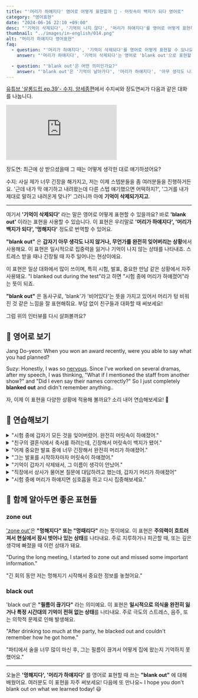 ```yaml
---
title: "'머리가 하얘지다' 영어로 어떻게 표현할까 🤯 - 머릿속이 백지가 되다 영어로"
category: "영어표현"
date: "2024-06-16 22:10 +09:00"
desc: "'기억이 삭제되다', '기억이 나지 않다', '머리가 하얘지다'를 영어로 어떻게 표현하면 좋을까요? '긴장해서 기억이 완전히 삭제됐어요', '다른 스텝 얘기했으면 어쩌지?' 등을 영어로 표현하는 법을 배워봅시다. 다양한 예문을 통해서 연습하고 본인의 표현으로 만들어 보세요."
thumbnail: "../images/in-english/014.png"
alt: "머리가 하얘지다 영어표현"
faq:
  - question: "'머리가 하얘지다', '기억이 삭제되다'를 영어로 어떻게 표현할 수 있나요?"
    answer: "'머리가 하얘지다', '기억이 삭제되다'는 영어로 'blank out'으로 표현할 수 있습니다. 이 표현은 갑자기 아무것도 기억나지 않거나 생각이 나지 않는 상황을 설명할 때 사용합니다."

  - question: "'blank out'은 어떤 의미인가요?"
    answer: "'blank out'은 '기억이 날아가다', '머리가 하얘지다', '아무 생각도 나지 않다'라는 의미입니다. 이 표현은 주로 스트레스나 긴장 상황에서 갑자기 기억이나 생각이 나지 않는 경험을 설명할 때 사용됩니다. 시험이나 중요한 발표 상황에서 갑자기 모든 것을 잊어버리는 경험을 표현할 때 자주 쓰입니다."
---
```


[유튜브 '살롱드립 ep.39'- 수지, 양세종편](https://youtu.be/_6_1VTSK-Sk?t=1228)에서 수지씨와 장도연씨가 다음과 같은 대화를 나눕니다.

<iframe class="youtube" src="https://www.youtube.com/embed/_6_1VTSK-Sk?si=8Z8zeajl0a3byzAJ" title="YouTube video player" frameborder="0" allow="accelerometer; autoplay; clipboard-write; encrypted-media; gyroscope; picture-in-picture; web-share" referrerpolicy="strict-origin-when-cross-origin" allowfullscreen></iframe>

장도연: 최근에 상 받으셨을때 그 때는 어떻게 생각한 대로 얘기하셨어요?

수지: 사실 제가 너무 긴장을 해가지고, 저는 이제 스텝분들을 좀 여러분들을 진행하거든요. '근데 내가 막 얘기하고 내려왔는데 다른 스텝 얘기했으면 어떡하지?', '그거를 내가 제대로 말하고 내려온게 맞나?' 그러니까 아예 **기억이 삭제되가지고**.

---

여기서 **'기억이 삭제되다'** 라는 말은 영어로 어떻게 표현할 수 있을까요? 바로 **'blank out'** 이라는 표현을 사용할 수 있습니다. 이 표현은 우리말로 **'머리가 하얘지다', '머리가 백지가 되다', '멍해지다'** 정도로 번역할 수 있어요.

**"blank out"** 은 **갑자기 아무 생각도 나지 않거나, 무언가를 완전히 잊어버리는 상황**에서 사용해요. 이 표현은 일시적으로 집중력을 잃거나 기억이 나지 않는 상태를 나타내죠. 스트레스 받을 때나 긴장될 때 자주 일어나는 현상이에요.

이 표현은 일상 대화에서 많이 쓰이며, 특히 시험, 발표, 중요한 만남 같은 상황에서 자주 사용돼요. "I blanked out during the test"라고 하면 "시험 중에 머리가 하얘졌어"라는 뜻이 되죠.

**"blank out"** 은 동사구로, 'blank'가 '비어있다'는 뜻을 가지고 있어서 머리가 텅 비워진 것 같은 느낌을 잘 표현해줘요. 부담 없이 친구들과 대화할 때 써보세요!

그럼 위의 인터뷰를 다시 살펴볼까요?

<div 
  data-inline-banner="🎉 새해에는 스픽 AI와 함께 영어 공부하자" 
  data-inline-banner-subtext="설날 특별 할인으로 60%할인 + 추가 7만원 할인! (~2/3)" 
  data-inline-banner-link="https://app.usespeak.com/kr-ko/sale/kr-affiliate-special/?ref=engple-inline"
  data-inline-banner-caption="해당 링크를 통해 구매시 일정액의 수수료를 지급받습니다.">
</div>

## 📖 영어로 보기

Jang Do-yeon: When you won an award recently, were you able to say what you had planned?

Suzy: Honestly, I was so [nervous](/blog/in-english/115.nervous/). Since I've worked on several dramas, after my speech, I was thinking, "What if I mentioned the staff from another show?" and "Did I even say their names correctly?" So I just completely **blanked out** and didn't remember anything..

자, 이제 이 표현을 다양한 상황에 적용해 볼까요? 소리 내어 연습해보세요! 🚀

## 💬 연습해보기

<details>
<summary>"시험 중에 갑자기 모든 것을 잊어버렸어. 완전히 머릿속이 하얘졌어."</summary>
<span>"During the exam, I suddenly forgot everything. I just completely blanked out."</span>
</details>

<details>
<summary>"친구의 결혼식에서 축사를 하려는데, 긴장해서 머릿속이 백지가 됐어."</summary>
<span>"I was about to give a speech at my friend's wedding, but I got so nervous that I blanked out."</span>
</details>

<details>
<summary>"어제 중요한 발표 중에 너무 긴장해서 완전히 머리가 하얘졌어."</summary>
<span>"I was so nervous during my important presentation yesterday that I blanked out completely."</span>
</details>

<details>
<summary>"그는 발표를 시작하자마자 머릿속이 하얘졌어."</summary>
<span>"He blanked out as soon as he started his presentation."</span>
</details>

<details>
<summary>"기억이 갑자기 삭제돼서, 그 이름이 생각이 안났어."</summary>
<span>"I blanked out suddenly and couldn't remember the name."</span>
</details>

<details>
<summary>"직장에서 상사가 물어본 질문에 대답하려고 했는데, 갑자기 머리가 하얘졌어"</summary>
<span>"I tried to answer the question my boss asked at work, but all of sudden, I blanked out completely."</span>
</details>

<details>
<summary>"시험 중에 머리가 하얘지면 심호흡을 하고 다시 집중해보세요."</summary>
<span>"If you blank out during the test, take a deep breath and refocus."</span>
</details>

## 🤝 함께 알아두면 좋은 표현들

### zone out

['zone out'](/blog/in-english/008.zone-out/)은 **"멍해지다" 또는 "멍때리다"** 라는 뜻이에요. 이 표현은 **주의력이 흐트러져서 현실에서 잠시 벗어나 있는 상태**를 나타내요. 주로 지루하거나 피곤할 때, 또는 깊은 생각에 빠졌을 때 이런 상태가 돼요.

"During the long meeting, I started to zone out and missed some important information."

"긴 회의 동안 저는 멍해지기 시작해서 중요한 정보를 놓쳤어요."

### black out

'black out'은 **"필름이 끊기다"** 라는 의미예요. 이 표현은 **일시적으로 의식을 완전히 잃거나 특정 시간대의 기억이 전혀 없는 상태**를 나타내요. 주로 극도의 스트레스, 음주, 또는 의학적 문제로 인해 발생해요.

"After drinking too much at the party, he blacked out and couldn't remember how he got home."

"파티에서 술을 너무 많이 마신 후, 그는 필름이 끊겨서 어떻게 집에 왔는지 기억하지 못했어요."

---

오늘은 **'멍해지다', '머리가 하얘지다'** 를 영어로 표현할 때 쓰는 **"blank out"** 에 대해 배웠어요. 여러분도 이 표현을 자주 써보세요! 다음에 또 만나요~ I hope you don't blank out on what we learned today! 😃
